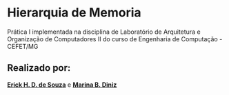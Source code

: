 # Hierarquia de Memoria

Prática I implementada na disciplina de Laboratório de Arquitetura e Organização de Computadores II do curso de Engenharia de Computação - CEFET/MG

## Realizado por:

[**Erick H. D. de Souza**](https://github.com/ErickHDdS) e
[**Marina B. Diniz**](https://github.com/pixel-debug)

